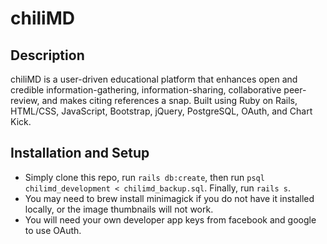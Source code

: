 # chiliMD

## Description
chiliMD is a user-driven educational platform that enhances open and credible information-gathering, information-sharing, collaborative peer-review, and makes citing references a snap.  Built using Ruby on Rails, HTML/CSS, JavaScript, Bootstrap, jQuery, PostgreSQL, OAuth, and Chart Kick.

## Installation and Setup
* Simply clone this repo, run `rails db:create`, then run `psql chilimd_development < chilimd_backup.sql`. Finally, run `rails s`.
* You may need to brew install minimagick if you do not have it installed locally, or the image thumbnails will not work.
* You will need your own developer app keys from facebook and google to use OAuth.
